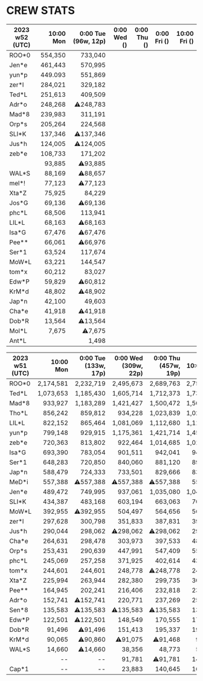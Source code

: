 # CREW STATS


|2023 w52 (UTC)|10:00 Mon|0:00 Tue (96w, 12p)|0:00 Wed ()|0:00 Thu ()|0:00 Fri ()|10:00 Fri ()|
|--|--:|--:|--:|--:|--:|--:|
|ROO*0|554,350|733,040|
|Jen*e|461,443|570,995|
|yun*p|449.093|551,869|
|zer*l|284,021|329,182|
|Ted*L|251,613|409,509|
|Adr*o|248,268|⚠️248,783|
|Mad*8|239,983|311,191|
|Orp*s|205,264|224,568|
|SLI*K|137,346|⚠️137,346|
|Jus*h|124,005|⚠️124,005|
|zeb*e|108,733|171,202|
||93,885|⚠️93,885|
|WAL*S|88,169|⚠️88,657|
|mel*!|77,123|⚠️77,123|
|Xta*Z|75,925|84,229|
|Jos*G|69,136|⚠️69,136|
|phc*L|68,506|113,941|
|LIL*L|68,163|⚠️68,163|
|Isa*G|67,476|⚠️67,476|
|Pee**|66,061|⚠️66,976|
|Ser*1|63,524|117,674|
|MoW*L|63,221|144,547|
|tom*x|60,212|83,027|
|Edw*P|59,829|⚠️60,812|
|KrM*d|48,802|⚠️48,902|
|Jap*n|42,100|49,603|
|Cha*e|41,918|⚠️41,918|
|Dob*R|13,564|⚠️13,564|
|Mol*L|7,675|⚠️7,675|
|Ant*L||1,498|

|2023 w51 (UTC)|10:00 Mon|0:00 Tue (133w, 17p)|0:00 Wed (309w, 22p)|0:00 Thu (457w, 19p)|10:00 Thu|0:00 Fri (642w, 24p)|10:00 Fri (764w, 16p)|
|--|--:|--:|--:|--:|--:|--:|--:|
|ROO*0|2,174,581|2,232,719|2,495,673|2,689,763|2,754,002|47,838|77,036|
|Ted*L|1,073,653|1,185,430|1,605,714|1,712,373|1,733,242|44,969|49,271|
|Mad*8|933,927|1,183,289|1,421,427|1,500,472|1,504,002|62,644|67,733|
|Tho*L|856,242|859,812|934,228|1,023,839|1,026,580|9,262|11,659|
|LIL*L|822,152|865,464|1,081,069|1,112,680|1,115,609|0|5,284|
|yun*p|799,148|929,915|1,175,361|1,421,714|1,458,702|24,067|73,604|
|zeb*e|720,363|813,802|922,464|1,014,685|1,017,657|0|4,509|
|Isa*G|693,390|783,054|901,511|942,041|946,198|1,066|8,172|
|Ser*1|648,283|720,850|840,060|881,120|890,908|1,579|6,341|
|Jap*n|588,479|724,333|733,501|829,666|831,879|22,891|⚠️22,891|
|MeD*i|557,388|⚠️557,388|⚠️557,388|⚠️557,388|557,388|⚠️0|⚠️0|
|Jen*e|489,472|749,995|937,061|1,035,080|1,046,984|84,358|113,066|
|SLI*K|434,387|483,168|603,194|663,063|700,728|4,005|13,277|
|MoW*L|392,955|⚠️392,955|504,497|564,656|564,896|0|3,128|
|zer*l|297,628|300,798|351,833|387,831|393,108|24,525|73,488|
|Jus*h|290,044|298,062|⚠️298,062|⚠️298,062|298,162|5,596|23,240|
|Cha*e|264,631|298,478|303,973|397,533|484,087|0|⚠️0|
|Orp*s|253,431|290,639|447,991|547,409|558,926|12,417|25,767|
|phc*L|245,069|257,258|371,925|402,614|437,814|1,240|3,311|
|tom*x|244,601|244,601|248,778|⚠️248,778|248,778|19,835|⚠️19,835|
|Xta*Z|225,994|263,944|282,380|299,735|303,125|25,678|25,978|
|Pee**|164,945|202,241|216,406|232,818|236,229|6,667|9,614|
|Adr*o|152,741|⚠️152,741|220,771|237,269|250,798|109,799|112,012|
|Sen*8|135,583|⚠️135,583|⚠️135,583|⚠️135,583|135,583|⚠️0|⚠️0|
|Edw*P|122,501|⚠️122,501|148,549|170,555|170,555|7,020|⚠️7,020|
|Dob*R|91,496|⚠️91,496|151,413|195,337|195,337|⚠️0|9,489|
|KrM*d|90,065|⚠️90,860|⚠️91,075|⚠️91,468|91,468|881|⚠️881|
|WAL*S|14,660|⚠️14,660|38,356|48,773|57,796|17,231|⚠️17,524|
||--|--|91,781|⚠️91,781|147,503|517|⚠️564|
|Cap*1|--|--|23,883|140,645|166,813|--|--|
